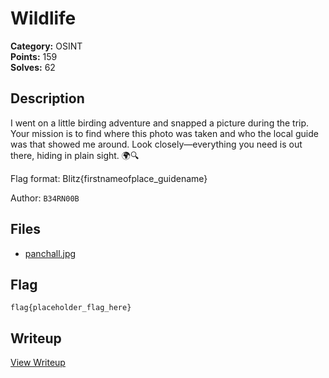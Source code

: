 # Wildlife

**Category:** OSINT  
**Points:** 159  
**Solves:** 62  

## Description

I went on a little birding adventure and snapped a picture during the trip. Your mission is to find where this photo was taken and who the local guide was that showed me around. Look closely—everything you need is out there, hiding in plain sight. 🌍🔍

Flag format: Blitz{firstnameofplace_guidename}

Author: `B34RN00B`

## Files

- [panchall.jpg](https://github.com/1nv1sibl3/BlitzCTF-2025/blob/main/files/aaea178da49449010ae92690168fab56/panchall.jpg)

## Flag

```
flag{placeholder_flag_here}
```

## Writeup

[View Writeup](https://github.com/1nv1sibl3/BlitzCTF-2025/blob/main/writeups/Wildlife_writeup.md)
